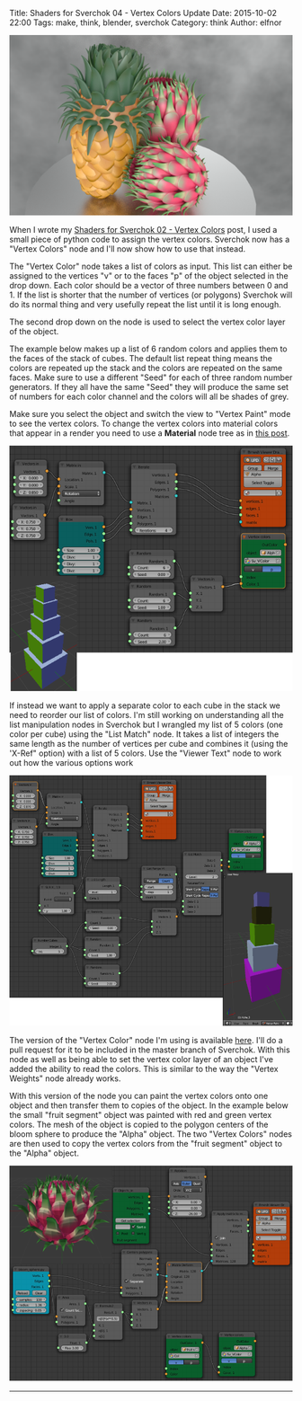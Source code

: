 Title: Shaders for Sverchok 04 - Vertex Colors Update
Date: 2015-10-02 22:00
Tags: make, think, blender, sverchok
Category: think
Author: elfnor

![fibonnaci fruit](./images/dragon_fruit_vertex_color_05_009.png)

When I wrote my [Shaders for Sverchok 02 - Vertex Colors]({filename}shady_sverchok_02.md) post, I used a small piece of python code to assign the vertex colors. Sverchok now has a "Vertex Colors" node and I'll now show how to use that instead.

The "Vertex Color" node takes a list of colors as input. This list can either be assigned to the vertices "v" or to the faces "p" of the object selected in the drop down. Each color should be a vector of three numbers between 0 and 1. If the list is shorter that the number of vertices (or polygons) Sverchok will do its normal thing and very usefully repeat the list until it is long enough. 

The second drop down on the node is used to select the vertex color layer of the object.

The example below makes up a list of 6 random colors and applies them to the faces of the stack of cubes. The default list repeat thing means the colors are repeated up the stack and the colors are repeated on the same faces. Make sure to use a different "Seed" for each of three random number generators. If they all have the same "Seed" they will produce the same set of numbers for each color channel and the colors will all be shades of grey.

Make sure you select the object and switch the view to "Vertex Paint" mode to see the vertex colors. To change the vertex colors into material colors that appear in  a render you need to use a **Material** node tree as in [this post]({filename}shady_sverchok_02.md). 

![nodes for vertex color example 1](./images/vertex_color_cube_example_01.png)

If instead we want to apply a separate color to each cube in the stack we need to reorder our list of colors. I'm still working on understanding all the list manipulation nodes in Sverchok but I wrangled my list of 5 colors (one color per cube) using the "List Match" node. It takes a list of integers the same length as the number of vertices per cube and combines it (using the 'X-Ref" option) with a list of 5 colors. Use the "Viewer Text" node to work out how the various options work

![nodes for vertex color example 2](./images/vertex_color_cube_example_02.png)

The version of the "Vertex Color" node I'm using is available [here](/downloads/colors.py). I'll do  a pull request for it to be included in the master branch of Sverchok. With this node as well as being able to set the vertex color layer of an object I've added the ability to read the colors. This is similar to the way the "Vertex Weights" node already works. 

With this version of the node you can paint the vertex colors onto one object and then transfer them to copies of the object. In the example below the small "fruit segment" object was painted with red and green vertex colors. The mesh of the object is copied to the polygon centers of the bloom sphere to produce the "Alpha" object. The two "Vertex Colors"  nodes are then used to copy the vertex colors from the "fruit segment" object to the "Alpha" object.

![dragon fruit nodes](./images/dragon_fruit_nodes.png)

--------------------------------------------







